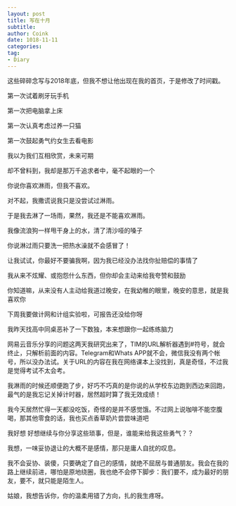 ```yaml
---
layout: post
title: 写在十月
subtitle: 
author: Coink
date: 1018-11-11
categories:
tag:
- Diary
---
```


这些碎碎念写与2018年底，但我不想让他出现在我的首页，于是修改了时间戳。



第一次试着刷牙玩手机

第一次把电脑拿上床

第一次认真考虑过养一只猫

第一次鼓起勇气约女生去看电影

 

我以为我们互相欣赏，未来可期

却不曾料到，我却是那万千追求者中，毫不起眼的一个

 

你说你喜欢淋雨，但我不喜欢。

对不起，我撒谎说我只是没尝试过淋雨。

 

于是我去淋了一场雨，果然，我还是不能喜欢淋雨。

我像流浪狗一样甩干身上的水，清了清沙哑的嗓子 

 

你说淋过雨只要洗一把热水澡就不会感冒了！

让我试试，你最好不要骗我啊，因为我已经没办法找你扯赔偿的事情了

 

我从来不炫耀、或抱怨什么东西，但你却会主动来给我夸赞和鼓励

你知道嘛，从来没有人主动给我道过晚安，在我幼稚的眼里，晚安的意思，就是我喜欢你

 

下周我要做计网和计组实验啦，可报告还没给你呀

我昨天找高中同桌恶补了一下数独，本来想跟你一起练练脑力

 

网易云音乐分享的问题这两天我研究出来了，TIM的URL解析器遇到#符号，就会终止，只解析前面的内容。Telegram和Whats APP就不会，微信我没有两个帐号，所以没办法试。关于URL的内容在我在网络课本上没找到，真是奇怪，不过我是觉得考试不太会考。

 

我淋雨的时候还顺便跑了步，好巧不巧真的是你说的从学校东边跑到西边来回跑，最气的是我忘记关掉计时器，居然超时算了我无效成绩！

 

我今天居然忙得一天都没吃饭，奇怪的是并不感觉饿。不过网上说咖啡不能空腹喝，那其他零食的话，我也买点香草奶片尝尝味道吧

  

我好想 好想继续与你分享这些琐事，但是，谁能来给我这些勇气？？

 

我想，一味妥协退让的大概不是感情，那只是庸人自扰的叹息。



我不会妥协、装傻，只要确定了自己的感情，就绝不屈居与普通朋友。我会在我的路上继续前进，哪怕是原地绕圈，我也绝不会停下脚步：我们要不，成为最好的朋友，要不，就只能是陌生人。



姑娘，我想告诉你，你的温柔用错了方向，扎的我生疼呀。